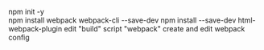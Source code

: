 npm init -y   
npm install webpack webpack-cli --save-dev
npm install --save-dev html-webpack-plugin
edit "build" script "webpack"
create and edit webpack config
